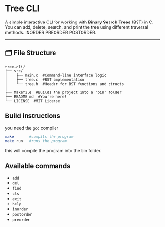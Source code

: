 # Tree CLI

A simple interactive CLI for working with **Binary Search Trees** (BST) in C.
You can add, delete, search, and print the tree using different traversal methods.
INORDER PREORDER POSTORDER.

---

## 🗂️ File Structure

```text
tree-cli/
├── src/
│    ├── main.c  #Command-line interface logic
│    ├── tree.c  #BST implementation
│    └── tree.h  #Header for BST functions and structs
│ 
├── Makefile  #Builds the project into a 'bin' folder
├── README.md  #You're here!
└── LICENSE  #MIT License
```

## Build instructions

you need the `gcc` compiler

```bash
make       #compils the program
make run   #runs the program
```
this will compile the program into the bin folder.

## Available commands

- `add`     <value>
- `del`     <value>
- `find`    <value>
- `cls`
- `exit`
- `help`
- `inorder`
- `postorder`
- `preorder`
